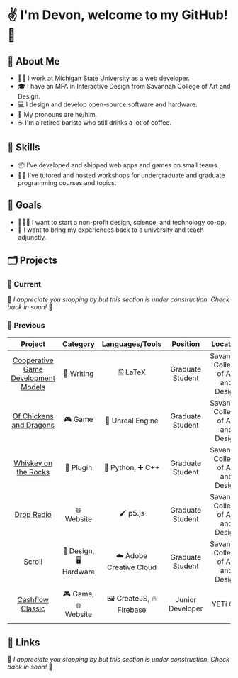 # ✌️ I'm Devon, welcome to my GitHub! 🐙

## 🧍 About Me

- 👨‍💻 I work at Michigan State University as a web developer.
- 🎓 I have an MFA in Interactive Design from Savannah College of Art and Design.
- 💻 I design and develop open-source software and hardware.
- 🧔 My pronouns are he/him.
- ☕ I'm a retired barista who still drinks a lot of coffee.

## 🤹 Skills

- 📦 I've developed and shipped web apps and games on small teams.
- 👨‍🏫 I've tutored and hosted workshops for undergraduate and graduate programming courses and topics.

## 🥅 Goals

- 🧑‍🤝‍🧑 I want to start a non-profit design, science, and technology co-op.
- 🏫 I want to bring my experiences back to a university and teach adjunctly.

## 🗂️ Projects

### 📂 Current

👋 *I appreciate you stopping by but this section is under construction. Check back in soon!* 🚧

### 📁 Previous

|               Project               |      Category     |     Languages/Tools    |     Position     |              Location              |           Timeline           |
|:-----------------------------------:|:-----------------:|:----------------------:|:----------------:|:----------------------------------:|:----------------------------:|
| [Cooperative Game Development Models](https://ecollections.scad.edu/iii/cpro/DigitalItemPdfViewerPage.external?id=9750966231145194&itemId=1005567&lang=eng&file=%2Fiii%2Fcpro%2Fapp%3Fid%3D9750966231145194%26itemId%3D1005567%26lang%3Deng%26nopassword%3Dtrue%26service%3Dblob%26suite%3Ddef#locale=eng&gridView=true) | 📝 Writing         | 🖺 LaTeX                | Graduate Student | Savannah College of Art and Design | September 2020 - May 2021    |
| [Of Chickens and Dragons](https://github.com/DeDu-OS/OfChickensAndDragons)             | 🎮 Game            | 👾 Unreal Engine        | Graduate Student | Savannah College of Art and Design | October 2020 - November 2020 |
| [Whiskey on the Rocks](https://github.com/DeDu-OS/WhiskeyOnTheRocks)                | 🔧 Plugin          | 🐍 Python, ➕ C++        | Graduate Student | Savannah College of Art and Design | April 2020 - May 2020        |
| [Drop Radio](https://github.com/DeDu-OS/DropRadio)                          | 🌐 Website         | 🖌️ p5.js                | Graduate Student | Savannah College of Art and Design | March 2020 - May 2020        |
| [Scroll](https://github.com/DeDu-OS/Scroll)               | 🎨 Design, 🖥️ Hardware | ☁️ Adobe Creative Cloud | Graduate Student | Savannah College of Art and Design | September 2019 - November 2019 |
| [Cashflow Classic](https://www.richdad.com/products/cashflow-classic)                    | 🎮 Game, 🌐 Website | 🖼️ CreateJS, 🔥 Firebase | Junior Developer | YETi CGI                           | November 2017 - March 2018   |

## 🔗 Links

👋 *I appreciate you stopping by but this section is under construction. Check back in soon!* 🚧
